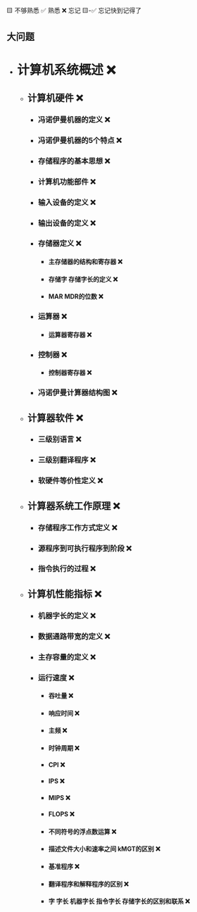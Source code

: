🟨 不够熟悉  ✅ 熟悉  ❌ 忘记  🟨-✅ 忘记快到记得了

## 大问题

- # 计算机系统概述 ❌

  - ## 计算机硬件 ❌

    - ### 冯诺伊曼机器的定义 ❌
    - ### 冯诺伊曼机器的5个特点 ❌
    - ### 存储程序的基本思想 ❌
    - ### 计算机功能部件 ❌
    - ### 输入设备的定义 ❌
    - ### 输出设备的定义 ❌
    - ### 存储器定义 ❌
      - #### 主存储器的结构和寄存器 ❌
      - #### 存储字 存储字长的定义 ❌
      - #### MAR MDR的位数 ❌
    - ### 运算器 ❌
      - #### 运算器寄存器 ❌
    - ### 控制器 ❌
      - #### 控制器寄存器 ❌
    - ### 冯诺伊曼计算器结构图 ❌

  - ## 计算器软件 ❌
    - ### 三级别语言 ❌
    - ### 三级别翻译程序 ❌
    - ### 软硬件等价性定义 ❌

  - ## 计算器系统工作原理 ❌
    - ### 存储程序工作方式定义 ❌
    - ### 源程序到可执行程序到阶段 ❌
    - ### 指令执行的过程 ❌

  - ## 计算机性能指标 ❌
    - ### 机器字长的定义 ❌
    - ### 数据通路带宽的定义 ❌
    - ### 主存容量的定义 ❌
    - ### 运行速度 ❌
      - #### 吞吐量 ❌
      - #### 响应时间 ❌
      - #### 主频 ❌
      - #### 时钟周期 ❌
      - #### CPI ❌
      - #### IPS ❌
      - #### MIPS ❌
      - #### FLOPS ❌
      - #### 不同符号的浮点数运算 ❌
      - #### 描述文件大小和速率之间 kMGT的区别 ❌
      - #### 基准程序 ❌
      - #### 翻译程序和解释程序的区别 ❌
      - #### 字 字长 机器字长 指令字长 存储字长的区别和联系 ❌
